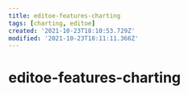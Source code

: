 ```yaml
---
title: editoe-features-charting
tags: [charting, editoe]
created: '2021-10-23T18:10:53.729Z'
modified: '2021-10-23T18:11:11.366Z'
---
```


# editoe-features-charting
